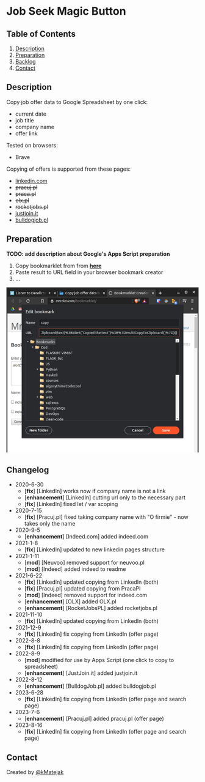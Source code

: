 # Job Seek Magic Button  
  
## Table of Contents  
  
1. [Description](#Description)  
2. [Preparation](#Preparation)  
3. [Backlog](#Backlog)  
4. [Contact](#Contact)  
  
## Description  
  
Copy job offer data to Google Spreadsheet by one click:  
- current date  
- job title  
- company name  
- offer link  
    
Tested on browsers:  
    
- Brave  
  
Copying of offers is supported from these pages:  
  
- [linkedin.com](https://www.linkedin.com/)  
- ~~pracuj.pl~~  
- ~~praca.pl~~  
- ~~olx.pl~~  
- ~~rocketjobs.pl~~  
- [justjoin.it](https://justjoin.it/)
- [bulldogjob.pl](https://bulldogjob.pl/)
  
## Preparation  
  
**TODO: add description about Google's Apps Script preparation**  
  
1. Copy bookmarklet from from [**here**](bookmarklet/COPYME.md)  
2. Paste result to URL field in your browser bookmark creator  
3. ...  
  
![Helpful screenshot](images/2020-06-30-143035_800x876_scrot.png)  
  
## Changelog  
  
- 2020-6-30  
  - [**fix**] [LinkedIn] works now if company name is not a link  
  - [**enhancement**] [LinkedIn] cutting url only to the necessary part  
  - [**fix**] [LinkedIn] fixed let / var scoping
- 2020-7-15
  - [**fix**] [Pracuj.pl] fixed taking company name with "O firmie" - now takes only the name
- 2020-9-5  
  - [**enhancement**] [Indeed.com] added indeed.com  
- 2021-1-8  
  - [**fix**] [LinkedIn] updated to new linkedin pages structure  
- 2021-1-11  
  - [**mod**] [Neuvoo] removed support for neuvoo.pl  
  - [**mod**] [Indeed] added indeed to readme  
- 2021-6-22  
  - [**fix**] [LinkedIn] updated copying from LinkedIn (both)  
  - [**fix**] [Pracuj.pl] updated copying from PracaPl  
  - [**mod**] [Indeed] removed support for indeed.com  
  - [**enhancement**] [OLX] added OLX.pl  
  - [**enhancement**] [RocketJobsPL] added rocketjobs.pl  
- 2021-11-10  
  - [**fix**] [LinkedIn] updated copying from LinkedIn (both)  
- 2021-12-9  
  - [**fix**] [LinkedIn] fix copying from LinkedIn (offer page)  
- 2022-8-8  
  - [**fix**] [LinkedIn] fix copying from LinkedIn (offer page)  
- 2022-8-9  
  - [**mod**] modified for use by Apps Script (one click to copy to spreadsheet)  
  - [**enhancement**] [JustJoin.it] added justjoin.it  
- 2022-8-12    
  - [**enhancement**] [BulldogJob.pl] added bulldogjob.pl
- 2023-6-28  
  - [**fix**] [LinkedIn] fix copying from LinkedIn (offer page and search page)  
- 2023-7-6  
  - [**enhancement**] [Pracuj.pl] added pracuj.pl (offer page)  
- 2023-8-16  
  - [**fix**] [LinkedIn] fix copying from LinkedIn (offer page and search page) 
  
## Contact  
  
Created by [@kMatejak](https://github.com/kMatejak/)  
  
